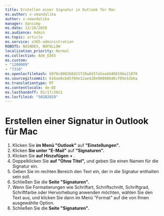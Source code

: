 ```yaml
---
title: Erstellen einer Signatur in Outlook für Mac
ms.author: v-smandalika
author: v-smandalika
manager: dansimp
ms.date: 12/18/2020
ms.audience: Admin
ms.topic: article
ms.service: o365-administration
ROBOTS: NOINDEX, NOFOLLOW
localization_priority: Normal
ms.collection: Adm_O365
ms.custom:
- "1200009"
- "7310"
ms.openlocfilehash: b970c008268d15f39a8d37a5ea44488198a21070
ms.sourcegitcommit: 616ae0cbd5769e12ae428e00088840cf05e52b6a
ms.translationtype: MT
ms.contentlocale: de-DE
ms.lasthandoff: 02/17/2021
ms.locfileid: "50282829"
---
```

# <a name="create-a-signature-in-outlook-for-mac"></a>Erstellen einer Signatur in Outlook für Mac

1.  Klicken Sie **im Menü "Outlook"** auf **"Einstellungen".**
2.  Klicken **Sie unter "E-Mail"** auf **"Signaturen".**
3.  Klicken Sie **auf Hinzufügen** **+** .
4.  Doppelklicken Sie **auf "Ohne Titel",** und geben Sie einen Namen für die Signatur ein.
5.  Geben Sie im rechten Bereich den Text ein, der in die Signatur enthalten sein soll.
6.  Schließen Sie die **Seite "Signaturen".**
7.  Wenn Sie Formatierungen wie Schriftart, Schriftschnitt, Schriftgrad, Schriftfarbe oder Hervorhebung anwenden möchten, wählen Sie den Text aus, und klicken Sie dann im Menü "Format" auf die von Ihnen ausgewählte Option.
8.  Schließen Sie die **Seite "Signaturen".**
